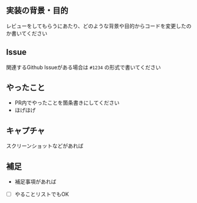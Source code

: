 ## 実装の背景・目的
レビューをしてもらうにあたり、どのような背景や目的からコードを変更したのか書いてください

## Issue
関連するGithub Issueがある場合は `#1234` の形式で書いてください

## やったこと
- PR内でやったことを箇条書きにしてください
- ほげほげ

## キャプチャ
スクリーンショットなどがあれば

## 補足
- 補足事項があれば
- [ ] やることリストでもOK
